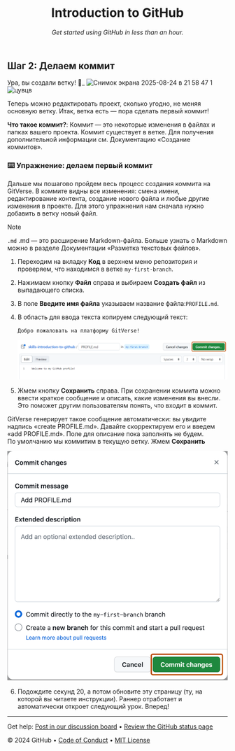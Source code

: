    <header>

<!--
  <<< Author notes: Course header >>>
  Include a 1280×640 image, course title in sentence case, and a concise description in emphasis.
  In your repository settings: enable template repository, add your 1280×640 social image, auto delete head branches.
  Add your open source license, GitHub uses MIT license.
-->

# Introduction to GitHub

_Get started using GitHub in less than an hour._

</header>

## Шаг 2: Делаем коммит

Ура, вы создали ветку! :tada:_
<img width="1438" height="809" alt="Снимок экрана 2025-08-24 в 21 58 47 1" src="https://github.com/user-attachments/assets/94a2aa6a-8463-4f98-89ff-2c7518204d04" />
<img width="1043" height="412" alt="цувцв" src="https://github.com/user-attachments/assets/91ae7567-4803-469b-9ba5-524c6c9c7b6a" />


Теперь можно редактировать проект, сколько угодно, не меняя основную ветку. Итак, ветка есть — пора сделать первый коммит! 

**Что такое коммит?**: 
Коммит — это некоторые изменения в файлах и папках вашего проекта. Коммит существует в ветке. Для получения дополнительной информации см. Документацию «Создание коммитов». 

### :keyboard: Упражнение: делаем первый коммит 

Дальше мы пошагово пройдем весь процесс создания коммита на GitVerse. В коммите видны все изменения: смена имени, редактирование контента, создание нового файла и любые другие изменения в проекте. Для этого упражнения нам сначала нужно добавить в ветку новый файл.

> [!NOTE]
> `.md` .md — это расширение Markdown-файла. Больше узнать о Markdown можно в разделе Документации «Разметка текстовых файлов».

1. Переходим на вкладку **Код** в верхнем меню репозитория и проверяем, что находимся в ветке `my-first-branch`.

2. Нажимаем кнопку **Файл** справа и выбираем **Создать файл** из выпадающего списка.

3. В поле **Введите имя файла** указываем название файла:`PROFILE.md`.

4. В область для ввода текста копируем следующий текст: 

   ```
   Добро пожаловать на платформу GitVerse!
   ```

   ![profile.md file screenshot](/images/my-profile-file.png)

5. Жмем кнопку **Сохранить** справа. При сохранении коммита можно ввести краткое сообщение и описать, какие изменения вы внесли. Это поможет другим пользователям понять, что входит в коммит. 

GitVerse генерирует такое сообщение автоматически: вы увидите надпись «create PROFILE.md». Давайте скорректируем его и введем «add PROFILE.md». Поле для описание пока заполнять не будем.  
По умолчанию мы коммитим в текущую ветку. Жмем **Сохранить**

   ![screenshot of adding a new file with a commit message](/images/commit-full-screen.png)

6. Подождите секунд 20, а потом обновите эту страницу (ту, на которой вы читаете инструкции). Раннер отработает и автоматически откроет следующий урок. Вперед!

<footer>

<!--
  <<< Author notes: Footer >>>
  Add a link to get support, GitHub status page, code of conduct, license link.
-->

---

Get help: [Post in our discussion board](https://github.com/orgs/skills/discussions/categories/introduction-to-github) &bull; [Review the GitHub status page](https://www.githubstatus.com/)

&copy; 2024 GitHub &bull; [Code of Conduct](https://www.contributor-covenant.org/version/2/1/code_of_conduct/code_of_conduct.md) &bull; [MIT License](https://gh.io/mit)

</footer>
